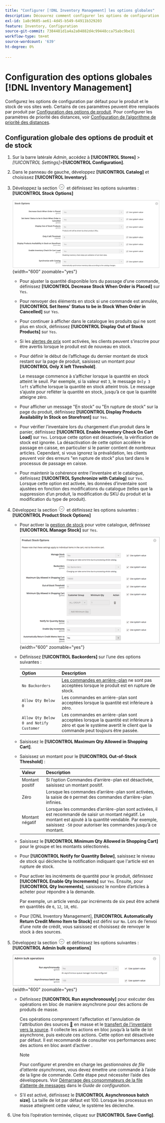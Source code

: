 ```yaml
---
title: "Configurer [!DNL Inventory Management] les options globales"
description: Découvrez comment configurer les options de configuration par défaut  [!DNL Inventory Management] pour le produit et le stock de vos sites web.
exl-id: 1a8c9605-ae61-4d45-b549-64911b329203
feature: Inventory, Configuration
source-git-commit: 7384481d1a4a2a04882d4c99448cca75abc9be31
workflow-type: tm+mt
source-wordcount: '639'
ht-degree: 0%

---
```


# Configuration des options globales [!DNL Inventory Management]

Configurez les options de configuration par défaut pour le produit et le stock de vos sites web. Certains de ces paramètres peuvent être remplacés par produit par [Configuration des options de produit](product-options.md). Pour configurer les paramètres de priorité des distances, voir [Configuration de l’algorithme de priorité des distances](distance-priority-algorithm.md).

## Configuration globale des options de produit et de stock

1. Sur la barre latérale _Admin_, accédez à **[!UICONTROL Stores]** > _[!UICONTROL Settings]_>**[!UICONTROL Configuration]**.

1. Dans le panneau de gauche, développez **[!UICONTROL Catalog]** et choisissez **[!UICONTROL Inventory]**.

1. Développez la section ![Sélecteur d’extension](../assets/icon-display-expand.png) et définissez les options suivantes :**[!UICONTROL Stock Options]**

   ![Options Stock](assets/config-catalog-inventory-stock-options.png){width="600" zoomable="yes"}

   - Pour ajuster la quantité disponible lors du passage d’une commande, définissez **[!UICONTROL Decrease Stock When Order is Placed]** sur `Yes`.

   - Pour renvoyer des éléments en stock si une commande est annulée, **[!UICONTROL Set Items' Status to be in Stock When Order in Cancelled]** sur `Yes`.

   - Pour continuer à afficher dans le catalogue les produits qui ne sont plus en stock, définissez **[!UICONTROL Display Out of Stock Products]** sur `Yes`.

   - Si les [alertes de prix](alert-setup.md) sont activées, les clients peuvent s’inscrire pour être avertis lorsque le produit est de nouveau en stock.

   - Pour définir le début de l’affichage du dernier montant de stock restant sur la page de produit, saisissez un montant pour **[!UICONTROL Only X left Threshold]**.

     Le message commence à s’afficher lorsque la quantité en stock atteint le seuil. Par exemple, si la valeur est `3`, le message `Only 3 left` s’affiche lorsque la quantité en stock atteint trois. Le message s’ajuste pour refléter la quantité en stock, jusqu’à ce que la quantité atteigne zéro.

   - Pour afficher un message &quot;En stock&quot; ou &quot;En rupture de stock&quot; sur la page du produit, définissez **[!UICONTROL Display Products Availability In Stock on Storefront]** sur `Yes`.

   - Pour vérifier l’inventaire lors du chargement d’un produit dans le panier, définissez **[!UICONTROL Enable Inventory Check On Cart Load]** sur `Yes`. Lorsque cette option est désactivée, la vérification de stock est ignorée. La désactivation de cette option accélère le passage en caisse, en particulier si le panier contient de nombreux articles. Cependant, si vous ignorez la prévalidation, les clients peuvent voir des erreurs &quot;en rupture de stock&quot; plus tard dans le processus de passage en caisse.

   - Pour maintenir la cohérence entre l’inventaire et le catalogue, définissez **[!UICONTROL Synchronize with Catalog]** sur `Yes`. Lorsque cette option est activée, les données d’inventaire sont ajustées en fonction des modifications du catalogue (telles que la suppression d’un produit, la modification du SKU du produit et la modification du type de produit).

1. Développez la section ![Sélecteur d’extension](../assets/icon-display-expand.png) et définissez les options suivantes :**[!UICONTROL Product Stock Options]**

   - Pour activer la [gestion de stock](enable.md) pour votre catalogue, définissez **[!UICONTROL Manage Stock]** sur `Yes`.

     ![Options Stock de produits](assets/config-catalog-inventory-product-stock-options.png){width="600" zoomable="yes"}

   - Définissez **[!UICONTROL Backorders]** sur l’une des options suivantes :

     | Option | Description |
     | ----- | ----- |
     | `No Backorders` | [Les commandes en arrière-plan](backorders.md) ne sont pas acceptées lorsque le produit est en rupture de stock. |
     | `Allow Qty Below 0` | Les commandes en arrière-plan sont acceptées lorsque la quantité est inférieure à zéro. |
     | `Allow Qty Below 0 and Notify Customer` | Les commandes en arrière-plan sont acceptées lorsque la quantité est inférieure à zéro et que le système avertit le client que la commande peut toujours être passée. |

   - Saisissez le **[!UICONTROL Maximum Qty Allowed in Shopping Cart]**.

   - Saisissez un montant pour le **[!UICONTROL Out-of-Stock Threshold]** :

     | Valeur | Description |
     | ----- |-----|
     | Montant positif | Si l’option Commandes d’arrière-plan est désactivée, saisissez un montant positif. |
     | Zéro | Lorsque les commandes d’arrière-plan sont activées, la saisie de `0` permet des commandes d’arrière-plan infinies. |
     | Montant négatif | Lorsque les commandes d’arrière-plan sont activées, il est recommandé de saisir un montant négatif. Le montant est ajouté à la quantité vendable. Par exemple, saisissez `-50` pour autoriser les commandes jusqu’à ce montant. |

   - Saisissez le **[!UICONTROL Minimum Qty Allowed in Shopping Cart]** pour le groupe et les montants sélectionnés.

   - Pour **[!UICONTROL Notify for Quantity Below]**, saisissez le niveau de stock qui déclenche la notification indiquant que l&#39;article est en rupture de stock.

   - Pour activer les incréments de quantité pour le produit, définissez **[!UICONTROL Enable Qty Increments]** sur `Yes`. Ensuite, pour **[!UICONTROL Qty Increments]**, saisissez le nombre d’articles à acheter pour répondre à la demande.

     Par exemple, un article vendu par incréments de six peut être acheté en quantités de `6`, `12`, `18`, etc.

   - Pour [!DNL Inventory Management], **[!UICONTROL Automatically Return Credit Memo Item to Stock]** est défini sur `No`. Lors de l’envoi d’une note de crédit, vous saisissez et choisissez de renvoyer le stock à des sources.

1. Développez la section ![Sélecteur d’extension](../assets/icon-display-expand.png) et définissez les options suivantes :**[!UICONTROL Admin bulk operations]**

   ![Opérations d’administration en bloc](assets/config-catalog-inventory-admin-bulk-operations.png){width="600" zoomable="yes"}

   - Définissez **[!UICONTROL Run asynchronously]** pour exécuter des opérations en bloc de manière asynchrone pour des actions de produits de masse.

     Ces opérations comprennent l&#39;affectation et l&#39;annulation de l&#39;attribution des sources [&#128279;](bulk-assignment.md) en masse et le [ transfert de l&#39;inventaire vers la source](inventory-transfer.md).  Il collecte les actions en bloc jusqu’à la taille de lot asynchrone, puis exécute ces actions. Cette option est désactivée par défaut. Il est recommandé de consulter vos performances avec des actions en bloc avant d’activer .

     >[!NOTE]
     >
     >Pour configurer et prendre en charge les _gestionnaires de file d’attente asynchrones_, vous devez émettre une commande à l’aide de la ligne de commande. Cette étape peut nécessiter l’aide des développeurs. Voir [Démarrage des consommateurs de la file d’attente de messages](https://experienceleague.adobe.com/docs/commerce-operations/configuration-guide/cli/start-message-queues.html) dans le _Guide de configuration_.

   - S’il est activé, définissez le **[!UICONTROL Asynchronous batch size]**. La taille de lot par défaut est 100. Lorsque les processus en masse atteignent cette valeur, le système les déclenche.

1. Une fois l’opération terminée, cliquez sur **[!UICONTROL Save Config]**.
